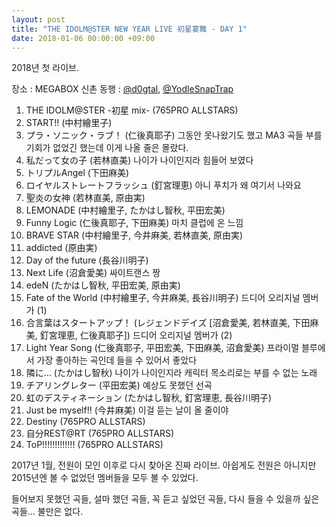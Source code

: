 ```yaml
---
layout: post
title: "THE IDOLM@STER NEW YEAR LIVE 初星宴舞 - DAY 1"
date: 2018-01-06 00:00:00 +09:00
---
```


2018년 첫 라이브.

장소 : MEGABOX 신촌
동행 : [@d0gtal](https://twitter.com/d0gtal), [@YodleSnapTrap](https://twitter.com/YodleSnapTrap)

1.  THE IDOLM@STER -初星 mix- (765PRO ALLSTARS)
2.  START!! (中村繪里子)
3.  プラ・ソニック・ラブ！ (仁後真耶子)
    그동안 못나왔기도 했고 MA3 곡들 부를 기회가 없었긴 했는데 이게 나올 줄은 몰랐다.
4.  私だって女の子 (若林直美)
    나이가 나이인지라 힘들어 보였다
5.  トリプルAngel (下田麻美)
6.  ロイヤルストレートフラッシュ (釘宮理恵)
    아니 푸치가 왜 여기서 나와요
7.  聖炎の女神 (若林直美, 原由実)
8.  LEMONADE (中村繪里子, たかはし智秋, 平田宏美)
9.  Funny Logic (仁後真耶子, 下田麻美)
    마치 클럽에 온 느낌
10. BRAVE STAR (中村繪里子, 今井麻美, 若林直美, 原由実)
11. addicted (原由実)
12. Day of the future (長谷川明子)
13. Next Life (沼倉愛美)
    싸이트랜스 짱
14. edeN (たかはし智秋, 平田宏美, 原由実)
15. Fate of the World (中村繪里子, 今井麻美, 長谷川明子)
    드디어 오리지널 멤버가 (1)
16. 合言葉はスタートアップ！ (レジェンドデイズ [沼倉愛美, 若林直美, 下田麻美, 釘宮理恵, 仁後真耶子])
    드디어 오리지널 멤버가 (2)
17. Light Year Song (仁後真耶子, 平田宏美, 下田麻美, 沼倉愛美)
    프라이멀 블루에서 가장 좋아하는 곡인데 들을 수 있어서 좋았다
18. 隣に… (たかはし智秋)
    나이가 나이인지라 캐릭터 목소리로는 부를 수 없는 노래
19. チアリングレター (平田宏美)
    예상도 못했던 선곡
20. 虹のデスティネーション (たかはし智秋, 釘宮理恵, 長谷川明子)
21. Just be myself!! (今井麻美)
    이걸 듣는 날이 올 줄이야
22. Destiny (765PRO ALLSTARS)
23. 自分REST@RT (765PRO ALLSTARS)
24. ToP!!!!!!!!!!!!! (765PRO ALLSTARS)

2017년 1월, 전원이 모인 이후로 다시 찾아온 진짜 라이브. 아쉽게도 전원은 아니지만 2015년엔 볼 수 없었던 멤버들을 모두 볼 수 있었다.

들어보지 못했던 곡들, 설마 했던 곡들, 꼭 듣고 싶었던 곡들, 다시 들을 수 있을까 싶은 곡들...
불만은 없다.
